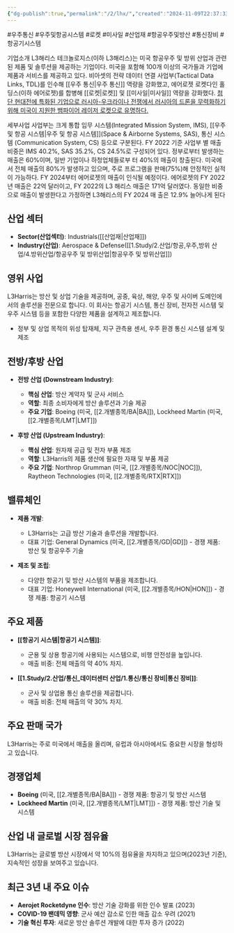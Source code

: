 ```yaml
---
{"dg-publish":true,"permalink":"/2/lhx/","created":"2024-11-09T22:37:33.498+09:00","updated":"2025-06-03T20:05:59.884+09:00"}
---
```


#우주통신 #우주및항공시스템 #로켓 #미사일 #산업재 #항공우주및방산 #통신장비 #항공기시스템 


기업소개 
L3해리스 테크놀로지스(이하 L3해리스)는 미국 항공우주 및 방위 산업과 관련된 제품 및 솔루션을 제공하는 기업이다. 미국을 포함해 100개 이상의 국가들과 기업에 제품과 서비스를 제공하고 있다. 비아셋의 전략 데이터 연결 사업부(Tactical Data Links, TDL)를 인수해 [[우주 통신\|우주 통신]] 역량을 강화했고, 에어로젯 로켓다인 홀딩스(이하 에어로젯)를 합병해 [[로켓\|로켓]] 및 [[미사일\|미사일]] 역량을 강화했다. [첨단 현대전에 특화된 기업으로 러시아-우크라이나 전쟁에서 러시아의 드론을 무력화하기 위해 미국이 지원한 뱀파이어 레이저 로켓으로 유명하다.](★%201.29_구조적%20변화에%20주목할%20미국%20우주%20항공%20및%20방산.pdf#page=32&selection=315,0,468,1&color=yellow)

세부사업 
사업부는 크게 통합 임무 시스템(Integrated Mission System, IMS), [[우주 및 항공 시스템\|우주 및 항공 시스템]](Space & Airborne Systems, SAS), 통신 시스템 (Communication System, CS) 등으로 구분된다. FY 2022 기준 사업부 별 매출 비중은 IMS 40.2%, SAS 35.2%, CS 24.5%로 구성되어 있다. 정부로부터 발생하는 매출은 60%이며, 일반 기업이나 하청업체들로부 터 40%의 매출이 창출된다. 미국에서 전체 매출의 80%가 발생하고 있으며, 주로 프로그램을 판매(75%)해 안정적인 실적이 가능하다. FY 2024부터 에어로젯의 매출이 인식될 예정이다. 에어로젯의 FY 2022년 매출은 22억 달러이고, FY 2022의 L3 해리스 매출은 171억 달러였다. 동일한 비중으로 매출이 발생한다고 가정하면 L3해리스의 FY 2024 매 출은 12.9% 늘어나게 된다


## 산업 섹터

- **Sector(산업섹터)**: Industrials([[산업재\|산업재]])
- **Industry(산업)**: Aerospace & Defense([[1.Study/2.산업/항공,우주,방위 산업/4.방위산업/항공우주 및 방위산업\|항공우주 및 방위산업]])

## 영위 사업

L3Harris는 방산 및 상업 기술을 제공하며, 공중, 육상, 해양, 우주 및 사이버 도메인에서의 솔루션을 전문으로 합니다. 이 회사는 항공기 시스템, 통신 장비, 전자전 시스템 및 우주 시스템 등을 포함한 다양한 제품을 설계하고 제조합니다.

- 정부 및 상업 목적의 위성 탑재체, 지구 관측용 센서, 우주 환경 통신 시스템 설계 및 제조

## 전방/후방 산업

- **전방 산업 (Downstream Industry)**:
    
    - **핵심 산업**: 방산 계약자 및 군사 서비스
    - **역할**: 최종 소비자에게 방산 솔루션과 기술 제공
    - **주요 기업**: Boeing (미국, [[2.개별종목/BA\|BA]]), Lockheed Martin (미국, [[2.개별종목/LMT\|LMT]])

- **후방 산업 (Upstream Industry)**:
    
    - **핵심 산업**: 원자재 공급 및 전자 부품 제조
    - **역할**: L3Harris의 제품 생산에 필요한 자재 및 부품 제공
    - **주요 기업**: Northrop Grumman (미국, [[2.개별종목/NOC\|NOC]]), Raytheon Technologies (미국, [[2.개별종목/RTX\|RTX]])

## 밸류체인

- **제품 개발**:
    
    - L3Harris는 고급 방산 기술과 솔루션을 개발합니다.
    - 대표 기업: General Dynamics (미국, [[2.개별종목/GD\|GD]]) - 경쟁 제품: 방산 및 항공우주 기술
    
- **제조 및 조립**:
    
    - 다양한 항공기 및 방산 시스템의 부품을 제조합니다.
    - 대표 기업: Honeywell International (미국, [[2.개별종목/HON\|HON]]) - 경쟁 제품: 항공기 시스템
    

## 주요 제품

- **[[항공기 시스템\|항공기 시스템]]**:
    
    - 군용 및 상용 항공기에 사용되는 시스템으로, 비행 안전성을 높입니다.
    - 매출 비중: 전체 매출의 약 40% 차지.
    
- **[[1.Study/2.산업/통신_데이터센터 산업/1.통신/통신 장비\|통신 장비]]**:
    
    - 군사 및 상업용 통신 솔루션을 제공합니다.
    - 매출 비중: 전체 매출의 약 30% 차지.
    

## 주요 판매 국가

L3Harris는 주로 미국에서 매출을 올리며, 유럽과 아시아에서도 중요한 시장을 형성하고 있습니다.

## 경쟁업체

- **Boeing** (미국, [[2.개별종목/BA\|BA]]) - 경쟁 제품: 항공기 및 방산 시스템
- **Lockheed Martin** (미국, [[2.개별종목/LMT\|LMT]]) - 경쟁 제품: 방산 기술 및 시스템

## 산업 내 글로벌 시장 점유율

L3Harris는 글로벌 방산 시장에서 약 10%의 점유율을 차지하고 있으며(2023년 기준), 지속적인 성장을 보여주고 있습니다.

## 최근 3년 내 주요 이슈

- **Aerojet Rocketdyne 인수**: 방산 기술 강화를 위한 인수 발표 (2023)
- **COVID-19 팬데믹 영향**: 군사 예산 감소로 인한 매출 감소 우려 (2021)
- **기술 혁신 투자**: 새로운 방산 솔루션 개발에 대한 투자 증가 (2022)